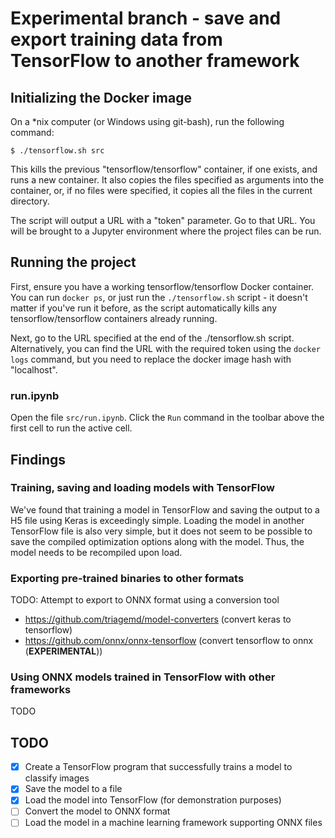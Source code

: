 # Experimental branch - save and export training data from TensorFlow to another framework

## Initializing the Docker image

On a \*nix computer (or Windows using git-bash), run the following command:

```
$ ./tensorflow.sh src
```

This kills the previous "tensorflow/tensorflow" container, if one exists, and
runs a new container. It also copies the files specified as arguments into the
container, or, if no files were specified, it copies all the files in the
current directory.

The script will output a URL with a "token" parameter. Go to that URL. You will
be brought to a Jupyter environment where the project files can be run.

## Running the project

First, ensure you have a working tensorflow/tensorflow Docker container. You 
can run `docker ps`, or just run the `./tensorflow.sh` script - it doesn't
matter if you've run it before, as the script automatically kills any
tensorflow/tensorflow containers already running.

Next, go to the URL specified at the end of the ./tensorflow.sh script.
Alternatively, you can find the URL with the required token using the
`docker logs` command, but you need to replace the docker image hash with
"localhost".

### run.ipynb

Open the file `src/run.ipynb`. Click the `Run` command in the toolbar above the
first cell to run the active cell.

## Findings

### Training, saving and loading models with TensorFlow

We've found that training a model in TensorFlow and saving the output to a H5 file
using Keras is exceedingly simple. Loading the model in another TensorFlow file
is also very simple, but it does not seem to be possible to save the compiled
optimization options along with the model. Thus, the model needs to be
recompiled upon load.

### Exporting pre-trained binaries to other formats

TODO: Attempt to export to ONNX format using a conversion tool
- https://github.com/triagemd/model-converters (convert keras to tensorflow)
- https://github.com/onnx/onnx-tensorflow (convert tensorflow to onnx
  (**EXPERIMENTAL**))

### Using ONNX models trained in TensorFlow with other frameworks

TODO

## TODO

- [x] Create a TensorFlow program that successfully trains a model to classify
  images
- [x] Save the model to a file
- [x] Load the model into TensorFlow (for demonstration purposes)
- [ ] Convert the model to ONNX format
- [ ] Load the model in a machine learning framework supporting ONNX files
